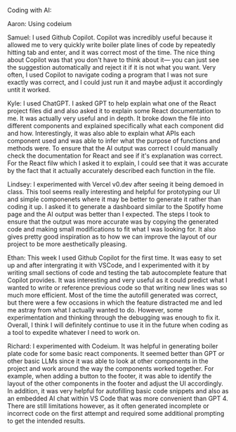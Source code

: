 Coding with AI:

Aaron: Using codeium

Samuel: I used Github Copilot. Copilot was incredibly useful because it allowed me to very quickly write boiler plate lines of code by repeatedly hitting tab and enter, and it was correct most of the time. The nice thing about Copilot was that you don't have to think about it— you can just see the suggestion automatically and reject it if it is not what you want. Very often, I used Copilot to navigate coding a program that I was not sure exactly was correct, and I could just run it and maybe adjust it accordingly untit it worked.

Kyle: I used ChatGPT. I asked GPT to help explain what one of the React project files did and also asked it to explain some React documentation to me. It was actually very useful and in depth. It broke down the file into different components and explained specifically what each component did and how. Interestingly, it was also able to explain what APIs each component used and was able to infer what the purpose of functions and methods were. To ensure that the AI output was correct I could manually check the documentation for React and see if it's explanation was correct. For the React filw which I asked it to explain, I could see that it was accurate by the fact that it actually accurately described each function in the file. 

Lindsey: I experimented with Vercel v0.dev after seeing it being demoed in class. This tool seems really interesting and helpful for prototyping our UI and simple componenets where it may be better to generate it rather than coding it up. I asked it to generate a dashboard similar to the Spotify home page and the AI output was better than I expected. The steps I took to ensure that the output was more accurate was by copying the generated code and making small modifications to fit what I was looking for. It also gives pretty good inspiration as to how we can improve the layout of our project to be more aesthetically pleasing.

Ethan: This week I used Github Copilot for the first time. It was easy to set up and after intergrating it with VSCode, and I experimented with it by writing small sections of code and testing the tab autocomplete feature that Copilot provides. It was interesting and very useful as it could predict what I wanted to write or reference previous code so that writing new lines was so much more efficient. Most of the time the autofill generated was correct, but there were a few occasions in which the feature distracted me and led me astray from what I actually wanted to do. However, some experimentation and thinking through the debugging was enough to fix it. Overall, I think I will definitely continue to use it in the future when coding as a tool to expedite whatever I need to work on.

Richard: I experimented with Codeium. It was helpful in generating boiler plate code for some basic react components. It seemed better than GPT or other basic LLMs since it was able to look at other components in the project and work around the way the components worked together. For example, when adding a button to the footer, it was able to identify the layout of the other components in the footer and adjust the UI accordingly. In addition, it was very helpful for autofilling basic code snippets and also as an embedded AI chat within VS Code that was more convenient than GPT 4. There are still limitations however, as it often generated incomplete or incorrect code on the first attempt and required some additional prompting to get the intended results.
